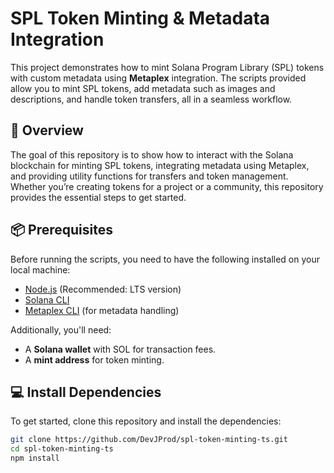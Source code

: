 # SPL Token Minting & Metadata Integration

This project demonstrates how to mint Solana Program Library (SPL) tokens with custom metadata using **Metaplex** integration. The scripts provided allow you to mint SPL tokens, add metadata such as images and descriptions, and handle token transfers, all in a seamless workflow.

## 🚀 Overview

The goal of this repository is to show how to interact with the Solana blockchain for minting SPL tokens, integrating metadata using Metaplex, and providing utility functions for transfers and token management. Whether you’re creating tokens for a project or a community, this repository provides the essential steps to get started.

## 📦 Prerequisites

Before running the scripts, you need to have the following installed on your local machine:

- [Node.js](https://nodejs.org/) (Recommended: LTS version)
- [Solana CLI](https://docs.solana.com/cli/install-solana-cli-tools)
- [Metaplex CLI](https://docs.metaplex.com/cli) (for metadata handling)

Additionally, you'll need:

- A **Solana wallet** with SOL for transaction fees.
- A **mint address** for token minting.

## 💻 Install Dependencies

To get started, clone this repository and install the dependencies:

```bash
git clone https://github.com/DevJProd/spl-token-minting-ts.git
cd spl-token-minting-ts
npm install
